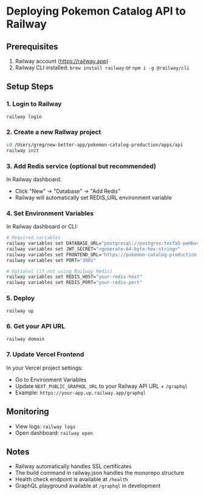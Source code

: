 # Deploying Pokemon Catalog API to Railway

## Prerequisites
1. Railway account (https://railway.app)
2. Railway CLI installed: `brew install railway` or `npm i -g @railway/cli`

## Setup Steps

### 1. Login to Railway
```bash
railway login
```

### 2. Create a new Railway project
```bash
cd /Users/greg/new-better-app/pokemon-catalog-production/apps/api
railway init
```

### 3. Add Redis service (optional but recommended)
In Railway dashboard:
- Click "New" → "Database" → "Add Redis"
- Railway will automatically set REDIS_URL environment variable

### 4. Set Environment Variables
In Railway dashboard or CLI:

```bash
# Required variables
railway variables set DATABASE_URL="postgresql://postgres:tesfa5-peHbuv-sojnuz@db.zgzvwrhoprhdvdnwofiq.supabase.co:5432/postgres"
railway variables set JWT_SECRET="<generate-64-byte-hex-string>"
railway variables set FRONTEND_URL="https://pokemon-catalog-production.vercel.app"
railway variables set PORT="3001"

# Optional (if not using Railway Redis)
railway variables set REDIS_HOST="your-redis-host"
railway variables set REDIS_PORT="your-redis-port"
```

### 5. Deploy
```bash
railway up
```

### 6. Get your API URL
```bash
railway domain
```

### 7. Update Vercel Frontend
In your Vercel project settings:
- Go to Environment Variables
- Update `NEXT_PUBLIC_GRAPHQL_URL` to your Railway API URL + `/graphql`
- Example: `https://your-app.up.railway.app/graphql`

## Monitoring
- View logs: `railway logs`
- Open dashboard: `railway open`

## Notes
- Railway automatically handles SSL certificates
- The build command in railway.json handles the monorepo structure
- Health check endpoint is available at `/health`
- GraphQL playground available at `/graphql` in development